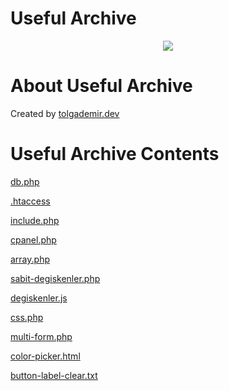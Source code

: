 # Useful Archive

<p align="center">
  <img src="https://user-images.githubusercontent.com/40199261/210613936-09404982-9f41-49c5-a0ec-eaaa39ba97b7.jpg"/>
</p>

# About Useful Archive

Created by <a href="tolgademir.dev">tolgademir.dev</a>

# Useful Archive Contents

<a href="https://github.com/tolgademir/faydali-arsiv/blob/main/db.php">db.php</a>

<a href="https://github.com/tolgademir/faydali-arsiv/blob/main/.htaccess">.htaccess</a>

<a href="https://github.com/tolgademir/faydali-arsiv/tree/main/include.php">include.php</a>

<a href="https://github.com/tolgademir/useful-archive/blob/main/cpanel.php">cpanel.php</a>

<a href="https://github.com/tolgademir/useful-archive/blob/main/array.php">array.php</a>

<a href="https://github.com/tolgademir/useful-archive/blob/main/sabit-degiskenler.php">sabit-degiskenler.php</a>

<a href="https://github.com/tolgademir/useful-archive/blob/main/degiskenler.js">degiskenler.js</a>

<a href="https://github.com/tolgademir/useful-archive/blob/main/css.php">css.php</a>

<a href="https://github.com/tolgademir/useful-archive/blob/main/multi-form.php">multi-form.php</a>

<a href="https://github.com/tolgademir/useful-archive/blob/main/color-picker.html">color-picker.html</a>

<a href="https://github.com/tolgademir/useful-archive/blob/main/button-label-clear.txt">button-label-clear.txt</a>







